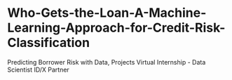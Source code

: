 # Who-Gets-the-Loan-A-Machine-Learning-Approach-for-Credit-Risk-Classification
Predicting Borrower Risk with Data, Projects Virtual Internship - Data Scientist ID/X Partner
